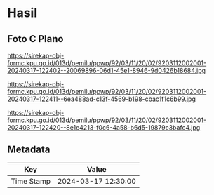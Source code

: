 # Hasil

## Foto C Plano

https://sirekap-obj-formc.kpu.go.id/013d/pemilu/ppwp/92/03/11/20/02/9203112002001-20240317-122402--20069896-06d1-45e1-8946-9d0426b18684.jpg

https://sirekap-obj-formc.kpu.go.id/013d/pemilu/ppwp/92/03/11/20/02/9203112002001-20240317-122411--6ea488ad-c13f-4569-b198-cbac1f1c6b99.jpg

https://sirekap-obj-formc.kpu.go.id/013d/pemilu/ppwp/92/03/11/20/02/9203112002001-20240317-122420--8e1e4213-f0c6-4a58-b6d5-19879c3bafc4.jpg


## Metadata

| Key        | Value               |
| ---------- | ------------------- |
| Time Stamp | 2024-03-17 12:30:00 |



